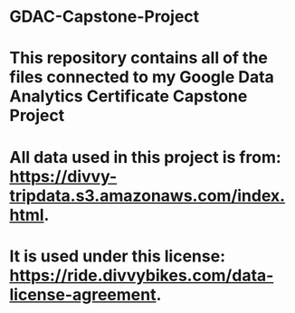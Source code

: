 # GDAC-Capstone-Project
# This repository contains all of the files connected to my Google Data Analytics Certificate Capstone Project

# All data used in this project is from: https://divvy-tripdata.s3.amazonaws.com/index.html. 
# It is used under this license: https://ride.divvybikes.com/data-license-agreement.
